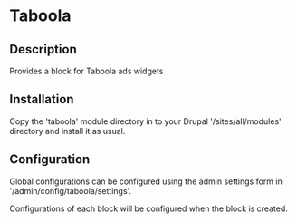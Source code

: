 # Taboola

## Description
Provides a block for Taboola ads widgets

## Installation
Copy the 'taboola' module directory in to your Drupal '/sites/all/modules'
directory and install it as usual.


## Configuration
Global configurations can be configured using the admin settings form in
'/admin/config/taboola/settings'.

Configurations of each block will be configured when the block is created.
